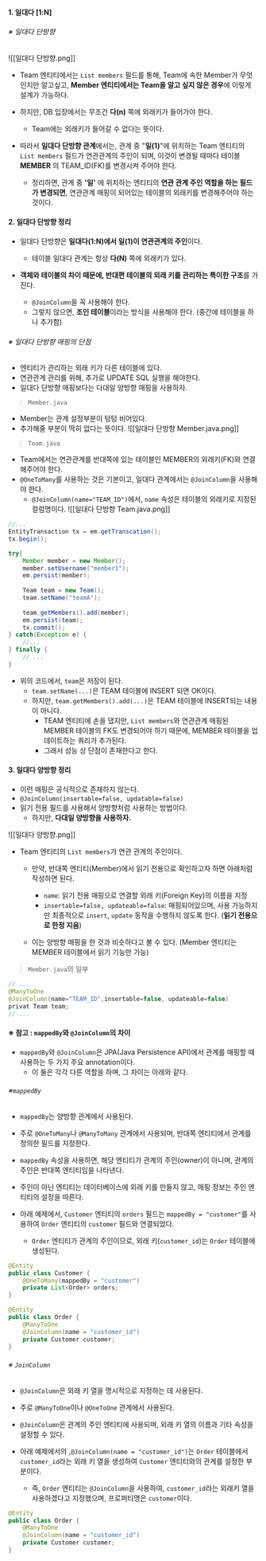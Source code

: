 
#### 1. 일대다 [1:N]

###### ※ 일대다 단방향

![[일대다 단방향.png]]
- Team 엔티티에서는 `List members` 필드를 통해, Team에 속한 Member가 무엇인지만 알고싶고, **Member 엔티티에서는 Team을 알고 싶지 않은 경우**에 이렇게 설계가 가능하다.

- 하지만, DB 입장에서는 무조건 **다(n)** 쪽에 외래키가 들어가야 한다. 
	- Team에는 외래키가 들어갈 수 없다는 뜻이다.

- 따라서 **일대다 단방향 관계**에서는, 관계 중 "**일(1)**"에 위치하는 Team 엔티티의 `List members` 필드가 연관관계의 주인이 되며, 이것이 변경될 때마다 테이블 **MEMBER** 의 TEAM_ID(FK)를 변경시켜 주어야 한다.
	- 정리하면, 관계 중 **'일'** 에 위치하는 엔티티의 **연관 관계 주인 역할을 하는 필드가 변경되면**, 연관관계 매핑이 되어있는 테이블의 외래키를 변경해주어야 하는 것이다.


#### 2. 일대다 단방향 정리

- 일대다 단방향은 **일대다(1:N)에서 일(1)이 연관관계의 주인**이다.
	- 테이블 일대다 관계는 항상 **다(N)** 쪽에 외래키가 있다.

- **객체와 테이블의 차이 때문에, 반대편 테이블의 외래 키를 관리하는 특이한 구조**를 가진다.
	- `@JoinColumn`을 꼭 사용해야 한다.
	- 그렇지 않으면, **조인 테이블**이라는 방식을 사용해야 한다. (중간에 테이블을 하나 추가함)

###### ※ 일대다 단방향 매핑의 단점
- 엔티티가 관리하는 외래 키가 다른 테이블에 있다.
- 연관관계 관리를 위해, 추가로 UPDATE SQL 실행을 해야한다.
- 일대다 단방향 매핑보다는 다대일 양방향 매핑을 사용하자.

> `Member.java`
- Member는 관계 설정부분이 텅텅 비어있다.
- 추가해줄 부분이 딱히 없다는 뜻이다.
![[일대다 단방향 Member.java.png]]

> `Team.java`
- Team에서는 연관관계를 반대쪽에 있는 테이블인 MEMBER의 외래키(FK)와 연결해주어야 한다.
- `@OneToMany`를 사용하는 것은 기본이고, 일대다 관계에서는 `@JoinColumn`을 사용해야 한다.
	- `@JoinColumn(name="TEAM_ID")`에서, `name` 속성은 테이블의 외래키로 지정된 컬럼명이다.
![[일대다 단방향 Team.java.png]]

```java
//...
EntityTransaction tx = em.getTranscation();
tx.begin();

try{
	Member member = new Member();
	member.setUsername("member1");
	em.persist(member);
	
	Team team = new Team();
	team.setName("teamA");
	
	team.getMembers().add(member);	
	em.persist(team);
	tx.commit();
} catch(Exception e) {
	//...
} finally {
	// ...
}
```
- 위의 코드에서, `team`은 저장이 된다.
	- `team.setName(...)`은 TEAM 테이블에 INSERT 되면 OK이다.
	- 하지만, `team.getMembers().add(...)`은 TEAM 테이블에 INSERT되는 내용이 아니다.
		- TEAM 엔티티에 손을 댔지만, `List members`와 연관관계 매핑된 MEMBER 테이블의 FK도 변경되어야 하기 때문에, MEMBER 테이블을 업데이트하는 쿼리가 추가된다.
		- 그래서 성능 상 단점이 존재한다고 한다.


#### 3. 일대다 양방향 정리

- 이런 매핑은 공식적으로 존재하지 않는다.
- `@JoinColumn(insertable=false, updatable=false)`
- 읽기 전용 필드를 사용해서 양방향처럼 사용하는 방법이다. 
	- 하지만, **다대일 양방향을 사용하자.**

![[일대다 양방향.png]]
- Team 엔티티의 `List members`가 연관 관계의 주인이다.
	- 만약, 반대쪽 엔티티(Member)에서 읽기 전용으로 확인하고자 하면 아래처럼 작성하면 된다.
		- `name`: 읽기 전용 매핑으로 연결할 외래 키(Foreign Key)의 이름을 지정
		- `insertable=false, updateable=false`: 매핑되어있으며, 사용 가능하지만 최종적으로 `insert`, `update` 동작을 수행하지 않도록 한다. (**읽기 전용으로 한정 지음**)
	
	- 이는 양방향 매핑을 한 것과 비슷하다고 볼 수 있다. (Member 엔티티는 MEMBER 테이블에서 읽기 기능만 가능)

> `Member.java`의 일부
```java
// ...
@ManyToOne
@JoinColumn(name="TEAM_ID",insertable=false, updateable=false)
privat Team team;
// ...
```


#### ※ 참고 : `mappedBy`와 `@JoinColumn`의 차이

- `mappedBy`와 `@JoinColumn`은 JPA(Java Persistence API)에서 관계를 매핑할 때 사용하는 두 가지 주요 annotation이다.
	- 이 둘은 각각 다른 역할을 하며, 그 차이는 아래와 같다.

###### ※`mappedBy`
- `mappedBy`는 양방향 관계에서 사용된다.
- 주로 `@OneToMany`나 `@ManyToMany` 관계에서 사용되며, 반대쪽 엔티티에서 관계를 정의한 필드를 지정한다.
- `mappedBy` 속성을 사용하면, 해당 엔티티가 관계의 주인(owner)이 아니며, 관계의 주인은 반대쪽 엔티티임을 나타낸다.
- 주인이 아닌 엔티티는 데이터베이스에 외래 키를 만들지 않고, 매핑 정보는 주인 엔티티의 설정을 따른다.

- 아래 예제에서, `Customer` 엔티티의 `orders` 필드는 `mappedBy = "customer"`를 사용하여 `Order` 엔티티의 `customer` 필드와 연결되었다.
	- `Order` 엔티티가 관계의 주인이므로, 외래 키(`customer_id`)는 `Order` 테이블에 생성된다.
```java
@Entity
public class Customer {
    @OneToMany(mappedBy = "customer")
    private List<Order> orders;
}

@Entity
public class Order {
    @ManyToOne
    @JoinColumn(name = "customer_id")
    private Customer customer;
}
```
###### ※ `JoinColumn`
- `@JoinColumn`은 외래 키 열을 명시적으로 지정하는 데 사용된다.
- 주로 `@ManyToOne`이나 `@OneToOne` 관계에서 사용된다.
- `@JoinColumn`은 관계의 주인 엔티티에 사용되며, 외래 키 열의 이름과 기타 속성을 설정할 수 있다.

- 아래 예제에서의 ,`@JoinColumn(name = "customer_id")`는 `Order` 테이블에서 `customer_id`라는 외래 키 열을 생성하여 `Customer` 엔티티와의 관계를 설정한 부분이다.
	- 즉, `Order` 엔티티는 `@JoinColumn`을 사용하여, `customer_id`라는 외래키 열을 사용하겠다고 지정했으며, 프로퍼티명은 `customer`이다.
```java
@Entity
public class Order {
    @ManyToOne
    @JoinColumn(name = "customer_id")
    private Customer customer;
}

```
